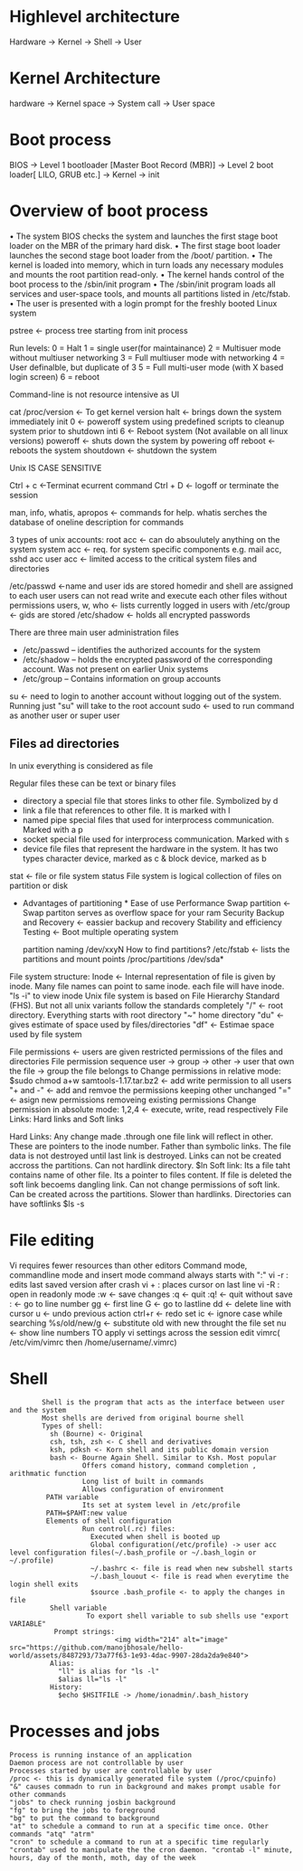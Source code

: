 # Highlevel architecture
Hardware -> Kernel -> Shell -> User

# Kernel Architecture
hardware -> Kernel space -> System call -> User space

# Boot process
BIOS -> Level 1 bootloader [Master Boot Record (MBR)] -> Level 2 boot loader[ LILO, GRUB etc.] -> Kernel -> init

# Overview of boot process
• The system BIOS checks the system and launches the first stage boot loader on the MBR of the primary hard disk.
• The first stage boot loader launches the second stage boot loader from the /boot/ partition.
• The kernel is loaded into memory, which in turn loads any necessary modules and mounts the root partition read-only.
• The kernel hands control of the boot process to the /sbin/init program
• The /sbin/init program loads all services and user-space tools, and mounts all partitions listed in /etc/fstab.
• The user is presented with a login prompt for the freshly booted Linux system


pstree <- process tree starting from init process

Run levels: 
0 = Halt
1 = single user(for maintainance)
2 = Multisuer mode without multiuser networking
3 = Full multiuser mode with networking
4 = User definalble, but duplicate of 3
5 = Full multi-user mode (with X based login screen)
6 = reboot

Command-line is not resource intensive as UI

cat /proc/version <- To get kernel version
halt <- brings down the system immediately
init 0 <- poweroff system using predefined scripts to cleanup system prior to shutdown
inti 6 <- Reboot system (Not available on all linux versions)
poweroff <- shuts down the system by powering off 
reboot <- reboots the system
shoutdown <- shutdown the system 

Unix IS CASE SENSITIVE 

Ctrl + c <-Terminat ecurrent command 
Ctrl + D <- logoff or terminate the session

man, info, whatis, apropos <- commands for help. whatis serches the database of oneline description for commands 

3 types of unix accounts:
root acc <- can  do absoulutely anything on the system
system acc <- req. for system specific components e.g. mail acc, sshd acc
user acc <- limited access to the critical system files and directories

/etc/passwd <-name and user ids are stored
homedir and shell are assigned to each user
users can not read write and execute each other files without permissions
users, w, who <- lists currently logged in users with
/etc/group <- gids are stored 
/etc/shadow <- holds all encrypted passwords

There are three main user administration files
- /etc/passwd – identifies the authorized accounts for the system
- /etc/shadow – holds the encrypted password of the corresponding account. Was not present on earlier Unix systems
- /etc/group – Contains information on group accounts

su <-  need to login to another account without logging out of the system. Running just "su" will take to the root account
sudo <- used to run command as another user or super user

## Files ad directories

In unix everything is considered as file

Regular files these can be text or binary files
- directory a special file that stores links to other file. Symbolized by d
- link a file that references to other file. It is marked with l
- named pipe special files that used for interprocess communication. Marked with a p
- socket special file used for interprocess communication. Marked with s
- device file files that represent the hardware in the system. It has two types 
  character device, marked as c & block device, marked as b

stat <- file or file system status
File system is logical collection of files on partition or disk

* Advantages of partitioning *
  Ease of use
  Performance
    Swap partition <- Swap partiton serves as overflow space for your ram
  Security
  Backup and Recovery <- eassier backup and recovery
  Stability and efficiency
  Testing <- Boot multiple operating system
  
  partition naming
    /dev/xxyN
    How to find partitions?
      /etc/fstab <- lists the partitions and mount points
      /proc/partitions
      /dev/sda*
      
 File system structure:
  Inode <-  Internal representation of file is given by inode. Many file names can point to same inode. each file will have inode. "ls -i" to view inode
  Unix file system is based on File Hierarchy Standard (FHS). But not all unix variants follow the standards completely
  "/" <- root directory. Everything starts with root directory
  "~" home directory
  "du" <- gives estimate of space used by files/directories
  "df" <- Estimae space used by file system

File permissions <- users are given restricted permissions of the files and directories
File permission sequence
  user -> group -> other -> user that own the file -> group the file belongs to
 Change permissions in relative mode:
   $sudo chmod a+w samtools-1.17.tar.bz2 <- add write permission to all users
   "+ and -" <- add and remvoe the permissions keeping other unchanged
   "=" <- asign new permissions removeing existing permissions
  Change permission in absolute mode:
    1,2,4 <- execute, write, read respectively
 File Links:
  Hard links and Soft links
  
  Hard Links: Any change made .through one file link will reflect in other. These are pointers to the inode number. Father than symbolic links. The file data is not destroyed until last link is destroyed. Links can not be created accross the partitions. Can not hardlink directory.
    $ln <source> <hardlink>
  Soft link: Its a file taht contains name of other file. Its a pointer to files content. If file is deleted the soft link becoems dangling link. Can not change permissions of soft link. Can be created across the partitions. Slower than hardlinks. Directories can have softlinks
    $ls -s <source> <softlink>
  
# File editing
  Vi requires fewer resources than other editors
  Command mode, commandline mode and insert mode
  command always starts with ":"
  vi -r <file name> : edits last saved version after crash
  vi + <filename> : places cursor on last line
  vi -R <fn> : open in readonly mode
  :w <- save changes
  :q <- quit
  :q! <- quit without save
  :<line number> <- go to line number
   gg <- first line
  G <- go to lastline
   dd <- delete line with cursor
  u <- undo previous action
  ctrl+r <- redo
  set ic <- ignore case while searching
  %s/old/new/g <- substitute old with new throught the file
  set nu <- show line numbers
 TO apply vi settings across the session edit vimrc( /etc/vim/vimrc then /home/username/.vimrc)
           
 # Shell
            Shell is the program that acts as the interface between user and the system
            Most shells are derived from original bourne shell
            Types of shell:
              sh (Bourne) <- Original
              csh, tsh, zsh <- C shell and derivatives
              ksh, pdksh <- Korn shell and its public domain version
              bash <- Bourne Again Shell. Similar to Ksh. Most popular
                      Offers comand history, command completion , arithmatic function
                      Long list of built in commands
                      Allows configuration of environment
             PATH variable
                      Its set at system level in /etc/profile
             PATH=$PAHT:new value
             Elements of shell configuration
                      Run control(.rc) files:
                        Executed when shell is booted up
                        Global configuration(/etc/profile) -> user acc level configuration files(~/.bash_profile or ~/.bash_login or ~/.profile)
                        ~/.bashrc <- file is read when new subshell starts
                        ~/.bash_louout <- file is read when everytime the login shell exits
                        $source .bash_profile <- to apply the changes in file
              Shell variable
                       To export shell variable to sub shells use "export VARIABLE"
               Prompt strings:
                              <img width="214" alt="image" src="https://github.com/manojbhosale/hello-world/assets/8487293/73a77f63-1e93-4dac-9907-28da2da9e840">
              Alias:
                "ll" is alias for "ls -l"
                $alias ll="ls -l"
              History:
                $echo $HSITFILE -> /home/ionadmin/.bash_history
  # Processes and jobs
    Process is running instance of an application
    Daemon process are not controllable by user
    Processes started by user are controllable by user
    /proc <- this is dynamically generated file system (/proc/cpuinfo)
    "&" causes commadn to run in background and makes prompt usable for other commands
    "jobs" to check running josbin background
    "fg" to bring the jobs to foreground
    "bg" to put the command to background
    "at" to schedule a command to run at a specific time once. Other commands "atq" "atrm"
    "cron" to schedule a command to run at a specific time regularly
    "crontab" used to manipulate the the cron daemon. "crontab -l" minute, hours, day of the month, moth, day of the week
     
